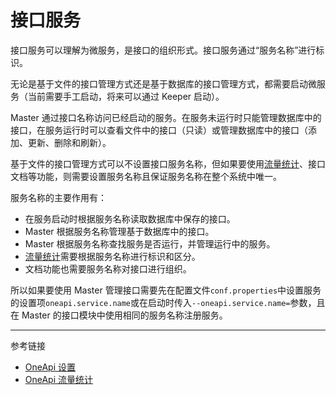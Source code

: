 # 接口服务

接口服务可以理解为微服务，是接口的组织形式。接口服务通过“服务名称”进行标识。

无论是基于文件的接口管理方式还是基于数据库的接口管理方式，都需要启动微服务（当前需要手工启动，将来可以通过 Keeper 启动）。

Master 通过接口名称访问已经启动的服务。在服务未运行时只能管理数据库中的接口，在服务运行时可以查看文件中的接口（只读）或管理数据库中的接口（添加、更新、删除和刷新）。

基于文件的接口管理方式可以不设置接口服务名称，但如果要使用[流量统计](/oneapi/traffic.md)、接口文档等功能，则需要设置服务名称且保证服务名称在整个系统中唯一。

服务名称的主要作用有：

* 在服务启动时根据服务名称读取数据库中保存的接口。
* Master 根据服务名称管理基于数据库中的接口。
* Master 根据服务名称查找服务是否运行，并管理运行中的服务。
* [流量统计](/oneapi/traffic.md)需要根据服务名称进行标识和区分。
* 文档功能也需要服务名称对接口进行组织。

所以如果要使用 Master 管理接口需要先在配置文件`conf.properties`中设置服务的设置项`oneapi.service.name`或在启动时传入`--oneapi.service.name=`参数，且在 Master 的接口模块中使用相同的服务名称注册服务。

---
参考链接

* [OneApi 设置](/oneapi/setup.md)
* [OneApi 流量统计](/oneapi/traffic.md)
